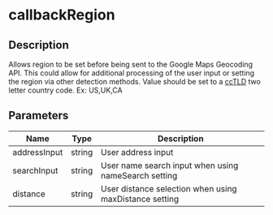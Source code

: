 # callbackRegion

## Description

Allows region to be set before being sent to the Google Maps Geocoding API. This could allow for additional
processing of the user input or setting the region via other detection methods. Value should be set to a
[ccTLD](https://developers.google.com/maps/documentation/geocoding/#RegionCodes) two letter country code. Ex: US,UK,CA

## Parameters

| Name | Type | Description |
|---|---|---|
| addressInput | string | User address input |
| searchInput | string | User name search input when using nameSearch setting |
| distance | string | User distance selection when using maxDistance setting |